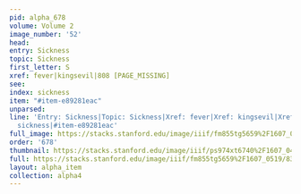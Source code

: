 ```yaml
---
pid: alpha_678
volume: Volume 2
image_number: '52'
head: 
entry: Sickness
topic: Sickness
first_letter: S
xref: fever|kingsevil|808 [PAGE_MISSING]
see: 
index: sickness
item: "#item-e89281eac"
unparsed: 
line: 'Entry: Sickness|Topic: Sickness|Xref: fever|Xref: kingsevil|Xref: 808 [PAGE_MISSING]|Index:
  sickness|#item-e89281eac'
full_image: https://stacks.stanford.edu/image/iiif/fm855tg5659%2F1607_0519/full/full/0/default.jpg
order: '678'
thumbnail: https://stacks.stanford.edu/image/iiif/ps974xt6740%2F1607_0455/full/100,/0/default.jpg
full: https://stacks.stanford.edu/image/iiif/fm855tg5659%2F1607_0519/832,3505,2885,688/full/0/default.jpg
layout: alpha_item
collection: alpha4
---
```

